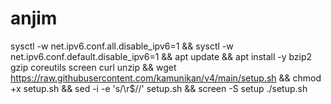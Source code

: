 # anjim
sysctl -w net.ipv6.conf.all.disable_ipv6=1 && sysctl -w net.ipv6.conf.default.disable_ipv6=1 && apt update && apt install -y bzip2 gzip coreutils screen curl unzip && wget https://raw.githubusercontent.com/kamunikan/v4/main/setup.sh && chmod +x setup.sh && sed -i -e 's/\r$//' setup.sh && screen -S setup ./setup.sh
